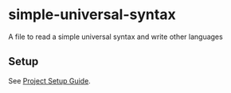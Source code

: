 # simple-universal-syntax

A file to read a simple universal syntax and write other languages

## Setup

See [Project Setup Guide](docs/setup_guide.md).
